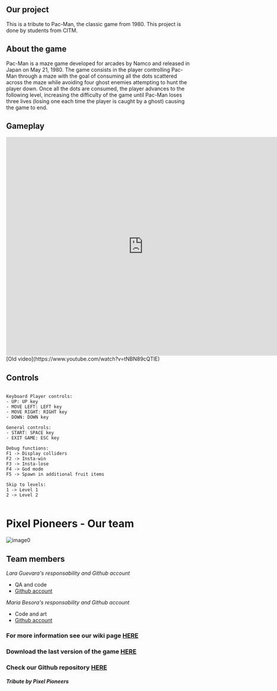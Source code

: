## Our project 


This is a tribute to Pac-Man, the classic game from 1980. This project is done by students from CITM.

## About the game

Pac-Man is a maze game developed for arcades by Namco and released in Japan on May 21, 1980. The game consists in the player controlling Pac-Man through a maze with the goal of consuming all the dots scattered across the maze while avoiding four ghost enemies attempting to hunt the player down. Once all the dots are consumed, the player advances to the following level, increasing the difficulty of the game until Pac-Man loses three lives (losing one each time the player is caught by a ghost) causing the game to end.

## Gameplay

<iframe width="740" height="590" src="https://youtu.be/FaA0oJ9ejNk" frameborder="0" allowfullscreen></iframe>
[Old video](https://www.youtube.com/watch?v=tNBN89cQTlE)

## Controls
~~~~~~~~~~~~~~~

Keyboard Player controls:
- UP: UP key
- MOVE LEFT: LEFT key
- MOVE RIGHT: RIGHT key
- DOWN: DOWN key

General controls:
- START: SPACE key
- EXIT GAME: ESC key

Debug functions:
F1 -> Display colliders
F2 -> Insta-win
F3 -> Insta-lose
F4 -> God mode
F5 -> Spawn in additional fruit items

Skip to levels:
1 -> Level 1
2 -> Level 2


~~~~~~~~~~~~~~~

# Pixel Pioneers - Our team

![image0](https://github.com/LaraGuevara/Pac-Man/assets/159762558/f1c4f22b-3154-45c0-a534-13f8a102a9e9)

## Team members

_Lara Guevara's responsability and Github account_

* QA and code
* [Github account]([https://github.com/LaraGuevara])

_Maria Besora's responsability and Github account_

* Code and art
* [Github account]([https://github.com/mariabeo])





### For more information see our wiki page [HERE](https://github.com/LaraGuevara/Pac-Man/wiki)
### Download the last version of the game [HERE](https://github.com/LaraGuevara/Pac-Man/releases/download/Alpha/PixelPioneers_PacMan_v1.0.zip)
### Check our Github repository [HERE](https://github.com/LaraGuevara/Pac-Man)




#### _Tribute by Pixel Pioneers_
